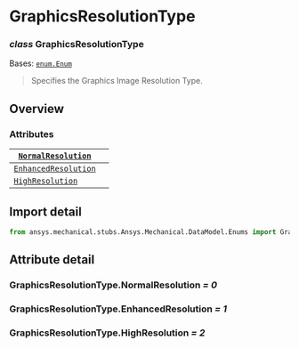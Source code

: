 # GraphicsResolutionType

### *class* GraphicsResolutionType

Bases: [`enum.Enum`](https://docs.python.org/3/library/enum.html#enum.Enum)

> Specifies the Graphics Image Resolution Type.

> <!-- !! processed by numpydoc !! -->

## Overview

### Attributes

| [`NormalResolution`](#GraphicsResolutionType.NormalResolution)     |    |
|--------------------------------------------------------------------|----|
| [`EnhancedResolution`](#GraphicsResolutionType.EnhancedResolution) |    |
| [`HighResolution`](#GraphicsResolutionType.HighResolution)         |    |

## Import detail

```python
from ansys.mechanical.stubs.Ansys.Mechanical.DataModel.Enums import GraphicsResolutionType
```

## Attribute detail

### GraphicsResolutionType.NormalResolution *= 0*

### GraphicsResolutionType.EnhancedResolution *= 1*

### GraphicsResolutionType.HighResolution *= 2*
